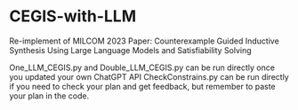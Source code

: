 # CEGIS-with-LLM
Re-implement of MILCOM 2023 Paper: Counterexample Guided Inductive Synthesis Using Large Language Models and Satisfiability Solving

One_LLM_CEGIS.py and Double_LLM_CEGIS.py can be run directly once you updated your own ChatGPT API
CheckConstrains.py can be run directly if you need to check your plan and get feedback, but remember to paste your plan in the code.
